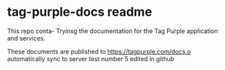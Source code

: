 # tag-purple-docs readme

This repo conta- Tryinsg the documentation for the Tag Purple application and services.

These documents are published to https://tagpurple.com/docs.o automatically sync to server test number 5 edited in github
<!--stackedit_data:
eyJoaXN0b3J5IjpbLTEyNjgyMDA5MjZdfQ==
-->